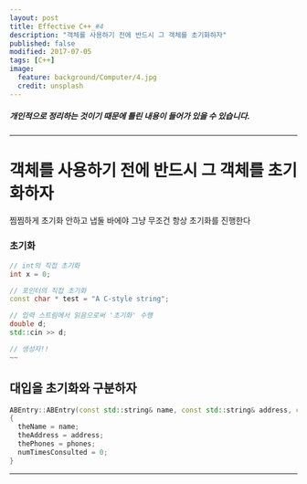 ```yaml
---
layout: post
title: Effective C++_#4
description: "객체를 사용하기 전에 반드시 그 객체를 초기화하자"
published: false
modified: 2017-07-05
tags: [C++]
image:
  feature: background/Computer/4.jpg
  credit: unsplash
---
```


##### 개인적으로 정리하는 것이기 때문에 틀린 내용이 들어가 있을 수 있습니다.

---

# 객체를 사용하기 전에 반드시 그 객체를 초기화하자

찜찜하게 초기화 안하고 냅둘 바에야 그냥 무조건 항상 초기화를 진행한다

### 초기화
```cpp
// int의 직접 초기화 
int x = 0;

// 포인터의 직접 초기화
const char * test = "A C-style string";

// 입력 스트림에서 읽음으로써 '초기화' 수행
double d;
std::cin >> d;

// 생성자!!
~~
```

## 대입을 초기화와 구분하자

```cpp
ABEntry::ABEntry(const std::string& name, const std::string& address, const std::list<PhoneNumber>& phones)
{
  theName = name;
  theAddress = address;
  thePhones = phones;
  numTimesConsulted = 0;
}

```


---
